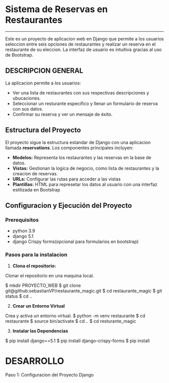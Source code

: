 # Sistema de Reservas en Restaurantes
---

Este es un proyecto de aplicacion web en Django que permite a los usuarios 
seleccion entre seis opciones de restaurantes y realizar un reserva en el restaurante
de su eleccion. La interfaz de usuario es intuitiva gracias al uso de Bootstrap.

## DESCRIPCION GENERAL

La aplicacion permite a los usuarios:
- Ver una lista de restaurantes con sus respectivas descripciones y ubucaciones.
- Seleccionar un resturante especifico y llenar un formulario de reserva con sus datos.
- Confirmar su reserva y ver un mensaje de éxito.

## Estructura del Proyecto

El proyecto sigue la estructura estandar de Django con una aplicacion llamada **reservations**.
Los componentes principales incluyen:

- **Modelos:** Representa los restaurantes y las reservas en la base de datos.
- **Vistas:** Gestionan la logica de negocio, como lista de restaurantes y la creacion de reservas.
- **URLs:** Configurar las rutas para acceder a las vistas
- **Plantillas:** HTML para represetar los datos al usuario con una interfaz estilizada en Bootstrap

## Configuracion y Ejecución del Proyecto

### Prerequisitos

- python 3.9
- django 5.1
- django Crispy forms(opcional para formularios en bootstrap)

### Pasos para la instalacion

1. **Clona el repositorio:**

Clonar el repositorio en una maquina local.

$ mkdir PROYECTO_WEB
$ git clone git@github:sebastianVP/restaurante_magic.git
$ cd restaurante_magic
$ git status
$ cd ..

2. **Crear un Entorno Virtual**

Crea y activa un entorno virtual.
$ python -m venv restaurante
$ cd restaurante 
$ source bin/activate
$ cd ..
$ cd resturante_magic

3. **Instalar las Dependencias**

$ pip install django==5.1
$ pip install django-crispy-forms
$ pip install 


# DESARROLLO

Paso 1: Configuracion del Proyecto Django


